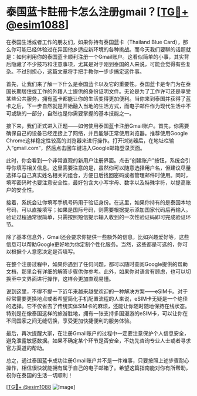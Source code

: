# 泰国蓝卡註冊卡怎么注册gmail？[[TG💪+ @esim1088](https://t.me/s/esim1088)]

在泰国生活或者工作的朋友们，如果你持有泰国蓝卡（Thailand Blue Card），那么你可能已经体验过在异国他乡适应新环境的各种挑战。而今天我们要聊的话题就是：如何利用你的泰国蓝卡顺利注册一个Gmail账户。这看似简单的小事，其实背后隐藏了不少技巧和注意事项，尤其是对于刚到泰国的人来说，可能会觉得有些复杂。不过别担心，这篇文章将手把手教你一步步搞定这件事。

首先，让我们来了解一下什么是泰国蓝卡以及它的重要性。泰国蓝卡是专门为在泰国长期居住或工作的外籍人士提供的身份证明文件。无论是为了工作许可还是享受某些公共服务，拥有蓝卡都能让你的生活变得更加便利。当你来到泰国并获得了蓝卡之后，下一步自然就是开始融入当地的生活方式，而电子邮件作为现代生活中不可或缺的一部分，自然也是你需要掌握的基本技能之一。

接下来，我们正式进入正题——如何使用泰国蓝卡注册Gmail账户。首先，你需要确保自己的设备已经连接上了网络，并且能够正常使用浏览器。推荐使用Google Chrome这样稳定性较高的浏览器来进行操作。打开浏览器后，在地址栏输入“gmail.com”，然后点击回车键进入Google邮箱登录页面。

此时，你会看到一个非常直观的新用户注册界面。点击“创建账户”按钮，系统会引导你填写相关信息。这里需要注意的是，虽然你可以随意选择用户名，但建议尽量选择与自己真实姓名相关的组合，方便日后找回密码或者管理邮件时使用。同时，填写密码时也要注意安全性，最好包含大小写字母、数字以及特殊字符，以提高账户的安全性。

接着，系统会让你填写手机号码用于验证身份。在这里，如果你持有的是泰国本地号码，可以直接填写；如果是国际号码，则需要根据提示添加国家代码后再输入。验证过程通常很简单，只需按照短信提示输入收到的一次性验证码即可完成验证环节。

除了基本信息外，Gmail还会要求你提供一些额外的信息，比如兴趣爱好等，这些信息可以帮助Google更好地为你定制个性化服务。当然，这些都是可选的，你可以根据个人意愿决定是否填写。

在整个注册过程中，如果你遇到了任何问题，都可以随时查阅Google提供的帮助文档，那里会有详细的解答步骤供你参考。此外，如果你对语言有顾虑，也可以切换至中文界面进行操作，这样会更加直观易懂。

说到这里，不得不提一下近年来越来越受欢迎的一种解决方案——eSIM卡。对于经常需要更换地点或者希望简化手机配置流程的人来说，eSIM卡无疑是一个绝佳的选择。它不仅省去了传统实体SIM卡的麻烦，还能让你随时随地保持在线状态。特别是在像泰国这样的旅游胜地，拥有一张支持多国漫游的eSIM卡，可以让你在不同国家之间无缝切换，享受更加快捷便利的服务体验。

最后，再次提醒大家，在注册Gmail账户的过程中一定要注意保护个人信息安全，避免泄露敏感数据。如果不确定某个环节是否安全，不妨先咨询专业人士或者寻求官方渠道的帮助。

总之，通过泰国蓝卡成功注册Gmail账户并不是一件难事，只要按照上述步骤耐心操作，相信很快就能拥有属于自己的电子邮箱了。希望这篇指南能对你有所帮助，祝你在泰国的生活一切顺利！

[[TG💪+ @esim1088](https://t.me/s/esim1088) ![Image](https://i.postimg.cc/4NQfJmqS/Snipaste-2025-05-13-00-14-12.png)]